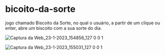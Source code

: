 # bicoito-da-sorte
jogo chamado Biscoito da Sorte, no qual o usuário, a partir de um clique ou enter, abre um biscoito com a sua sorte do dia. 

![Captura da Web_23-1-2023_154856_127 0 0 1](https://user-images.githubusercontent.com/104095370/214125719-23165782-9049-4d24-a7e5-e6776987f6d7.jpeg)

![Captura da Web_23-1-2023_155031_127 0 0 1](https://user-images.githubusercontent.com/104095370/214125728-3c891f75-c7d5-42a9-a00e-ff6bf5d18d15.jpeg)
